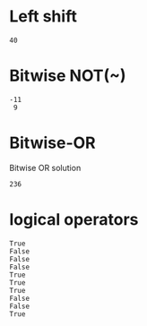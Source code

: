 # Left shift
    40
# Bitwise NOT(~)
    -11
     9

# Bitwise-OR
Bitwise OR
solution

    236
# logical operators
    True
    False
    False
    False
    True
    True
    True
    False
    False
    True
